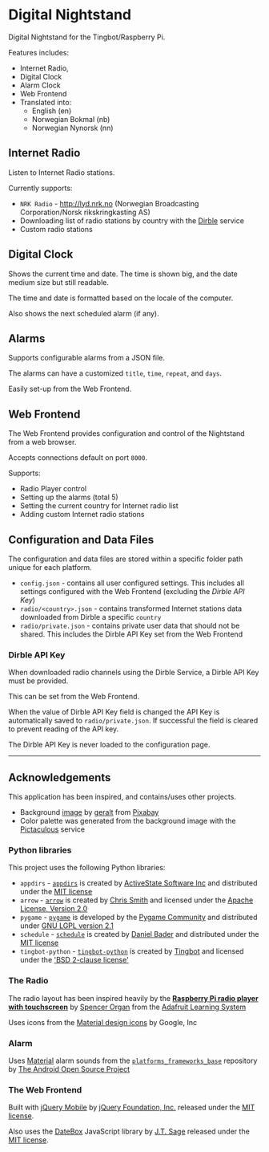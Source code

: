 # Digital Nightstand #

Digital Nightstand for the Tingbot/Raspberry Pi.

Features includes:

* Internet Radio, 
* Digital Clock
* Alarm Clock
* Web Frontend
* Translated into:
    * English (en)
    * Norwegian Bokmal (nb)
    * Norwegian Nynorsk (nn)

## Internet Radio ##

Listen to Internet Radio stations.

Currently supports:

* `NRK Radio` - <http://lyd.nrk.no> (Norwegian Broadcasting Corporation/Norsk rikskringkasting AS)
* Downloading list of radio stations by country with the [Dirble][dirble] service
* Custom radio stations


## Digital Clock ##

Shows the current time and date. The time is shown big, and the date medium size but still readable.

The time and date is formatted based on the locale of the computer.

Also shows the next scheduled alarm (if any).

## Alarms ##

Supports configurable alarms from a JSON file.

The alarms can have a customized `title`, `time`, `repeat`, and `days`.

Easily set-up from the Web Frontend.

## Web Frontend ##

The Web Frontend provides configuration and control of the Nightstand from a web browser.

Accepts connections default on port `8000`.

Supports:

* Radio Player control
* Setting up the alarms (total 5)
* Setting the current country for Internet radio list
* Adding custom Internet radio stations

## Configuration and Data Files ##

The configuration and data files are stored within a specific folder path unique for each platform.

* `config.json` - contains all user configured settings. This includes all settings configured with the Web Frontend (excluding the _Dirble API Key_)
* `radio/<country>.json`  - contains transformed Internet stations data downloaded from Dirble a specific `country`
* `radio/private.json` - contains private user data that should not be shared. This includes the Dirble API Key set from the Web Frontend

### Dirble API Key ###

When downloaded radio channels using the Dirble Service, a Dirble API Key must be provided.

This can be set from the Web Frontend.

When the value of Dirble API Key field is changed the API Key is automatically saved to `radio/private.json`. If successful the field is cleared to prevent reading of the API key.

The Dirble API Key is never loaded to the configuration page.

--------

## Acknowledgements ##

This application has been inspired, and contains/uses other projects.

* Background [image][background-image] by [geralt][pixabay-geralt] from [Pixabay][pixabay]
* Color palette was generated from the background image with the [Pictaculous][pictaculous] service

### Python libraries ###

This project uses the following Python libraries:

* `appdirs` - [`appdirs`][appdirs] is created by [ActiveState Software Inc][activestate-software-inc] and distributed under the [MIT license][appdirs-license]
* `arrow` - [`arrow`][arrow] is created by [Chris Smith][chris-smith] and licensed under the [Apache License, Version 2.0][apache-license-2-0]
* `pygame` - [`pygame`][pygame] is developed by the [Pygame Community][pygame-community] and distributed under [GNU LGPL version 2.1][pygame-license]
* `schedule` - [`schedule`][schedule] is created by [Daniel Bader][daniel-bader] and distributed under the [MIT license][schedule-license]
* `tingbot-python` - [`tingbot-python`][tingbot-python] is created by [Tingbot][tingbot] and licensed under the ['BSD 2-clause license'][tingbot-python-license]

### The Radio ###

The radio layout has been inspired heavily by the **[Raspberry Pi radio player with touchscreen][raspberry-pi-radio-player-with-touchscreen]** by [Spencer Organ][adafruit-learn-Uktechreviews] from the [Adafruit Learning System][adafruit-learn]

Uses icons from the [Material design icons][material-icons] by Google, Inc

### Alarm ###

Uses [Material][material-alarm-sounds] alarm sounds from the [`platforms_frameworks_base`][platforms-frameworks-base] repository by [The Android Open Source Project][aosp]

### The Web Frontend ###

Built with [jQuery Mobile][jqm] by [jQuery Foundation, Inc.][jquery-foundation] released under the [MIT license][jqm-license].

Also uses the [DateBox][jtsage-datebox] JavaScript library by [J.T. Sage][jtsage] released under the [MIT license][jtsage-datebox-license].


[dirble]: https://dirble.com/ "Dirble"
[background-image]: https://pixabay.com/en/banner-header-lines-light-rays-911778/ "background image"
[pixabay-geralt]: https://pixabay.com/en/users/geralt-9301/ "geralt"
[pixabay]: https://pixabay.com/ "Pixabay"
[pictaculous]: http://pictaculous.com/ "Pictaculous"

[appdirs]: https://github.com/ActiveState/appdirs
[activestate-software-inc]: http://www.activestate.com/ "ActiveState Software Inc"
[appdirs-license]: https://github.com/ActiveState/appdirs/blob/master/LICENSE.txt "MIT license"
[arrow]: https://github.com/crsmithdev/arrow/
[chris-smith]: https://github.com/crsmithdev "Chris Smith"
[apache-license-2-0]: http://www.apache.org/licenses/LICENSE-2.0 "Apache License, Version 2.0"
[pygame]: http://www.pygame.org/
[pygame-community]: http://www.pygame.org/ "Pygame Community"
[pygame-license]: http://www.gnu.org/copyleft/lesser.html "GNU LGPL version 2.1"
[schedule]: https://github.com/dbader/schedule
[daniel-bader]: https://twitter.com/dbader_org "Daniel Bader"
[schedule-license]: https://github.com/dbader/schedule/blob/master/LICENSE.txt "MIT license"
[tingbot-python]: https://github.com/tingbot/tingbot-python
[tingbot]: http://tingbot.com/ "Tingbot"
[tingbot-python-license]: https://github.com/tingbot/tingbot-python/blob/master/LICENSE "BSD 2-clause license"
[raspberry-pi-radio-player-with-touchscreen]: https://learn.adafruit.com/raspberry-pi-radio-player-with-touchscreen/overview "Raspberry Pi radio player with touchscreen"
[adafruit-learn-Uktechreviews]: https://learn.adafruit.com/users/Uktechreviews "Spencer Organ"
[adafruit-learn]: https://learn.adafruit.com/ "Adafruit Learning System"
[material-alarm-sounds]: https://github.com/android/platform_frameworks_base/tree/master/data/sounds/alarms/material/ogg "Material alarm sounds"
[platforms-frameworks-base]: https://github.com/android/platform_frameworks_base "platforms frameworks base"
[aosp]: http://source.android.com/ "The Android Open Source Project"
[material-icons]: https://github.com/google/material-design-icons/ "Material design icons"
[jqm]: http://jquerymobile.com/ "jQuery Mobile"
[jquery-foundation]: https://jquery.org/ "jQuery Foundation, Inc."
[jqm-license]: https://github.com/jquery/jquery-mobile/blob/master/LICENSE.txt "MIT license"
[jtsage-datebox]: https://github.com/jtsage/jquery-mobile-datebox "Datebox"
[jtsage]: https://github.com/jtsage "J.T. Sage"
[jtsage-datebox-license]: https://github.com/jtsage/jquery-mobile-datebox/blob/master/LICENSE.txt "MIT license"
